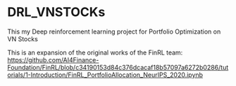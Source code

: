 # DRL_VNSTOCKs
This my Deep reinforcement learning project for Portfolio Optimization on VN Stocks

This is an expansion of the original works of the FinRL team: https://github.com/AI4Finance-Foundation/FinRL/blob/c34190153d84c376dcacaf18b57097a6272b0286/tutorials/1-Introduction/FinRL_PortfolioAllocation_NeurIPS_2020.ipynb
